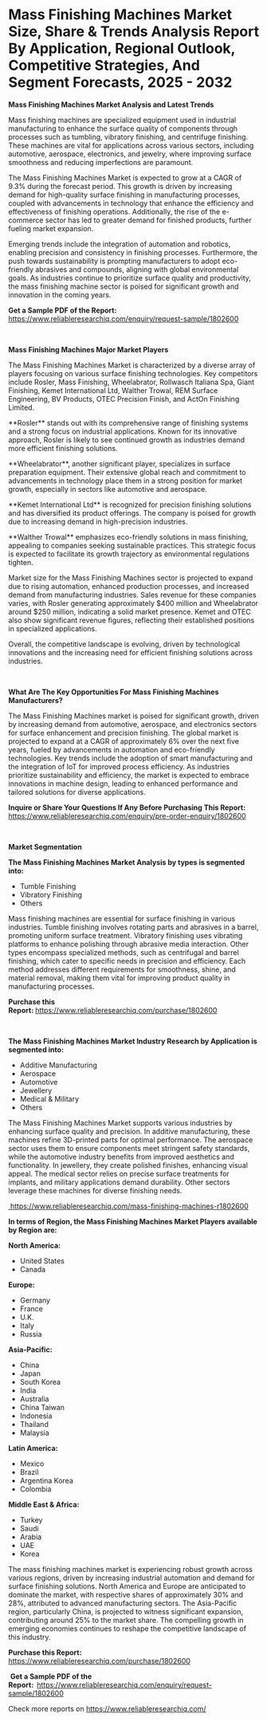<p><h1>Mass Finishing Machines Market Size, Share & Trends Analysis Report By Application, Regional Outlook, Competitive Strategies, And Segment Forecasts, 2025 - 2032</h1></p><p><strong>Mass Finishing Machines Market Analysis and Latest Trends</strong></p>
<p><p>Mass finishing machines are specialized equipment used in industrial manufacturing to enhance the surface quality of components through processes such as tumbling, vibratory finishing, and centrifuge finishing. These machines are vital for applications across various sectors, including automotive, aerospace, electronics, and jewelry, where improving surface smoothness and reducing imperfections are paramount.</p><p>The Mass Finishing Machines Market is expected to grow at a CAGR of 9.3% during the forecast period. This growth is driven by increasing demand for high-quality surface finishing in manufacturing processes, coupled with advancements in technology that enhance the efficiency and effectiveness of finishing operations. Additionally, the rise of the e-commerce sector has led to greater demand for finished products, further fueling market expansion.</p><p>Emerging trends include the integration of automation and robotics, enabling precision and consistency in finishing processes. Furthermore, the push towards sustainability is prompting manufacturers to adopt eco-friendly abrasives and compounds, aligning with global environmental goals. As industries continue to prioritize surface quality and productivity, the mass finishing machine sector is poised for significant growth and innovation in the coming years.</p></p>
<p><strong>Get a Sample PDF of the Report:&nbsp;</strong> <a href="https://www.reliableresearchiq.com/enquiry/request-sample/1802600?utm_campaign=2468&utm_medium=2&utm_source=Github&utm_content=ia&utm_term=19022025&utm_id=mass-finishing-machines">https://www.reliableresearchiq.com/enquiry/request-sample/1802600</a></p>
<p>&nbsp;</p>
<p><strong>Mass Finishing Machines Major Market Players</strong></p>
<p><p>The Mass Finishing Machines Market is characterized by a diverse array of players focusing on various surface finishing technologies. Key competitors include Rosler, Mass Finishing, Wheelabrator, Rollwasch Italiana Spa, Giant Finishing, Kemet International Ltd, Walther Trowal, REM Surface Engineering, BV Products, OTEC Precision Finish, and ActOn Finishing Limited.</p><p>**Rosler** stands out with its comprehensive range of finishing systems and a strong focus on industrial applications. Known for its innovative approach, Rosler is likely to see continued growth as industries demand more efficient finishing solutions. </p><p>**Wheelabrator**, another significant player, specializes in surface preparation equipment. Their extensive global reach and commitment to advancements in technology place them in a strong position for market growth, especially in sectors like automotive and aerospace.</p><p>**Kemet International Ltd** is recognized for precision finishing solutions and has diversified its product offerings. The company is poised for growth due to increasing demand in high-precision industries.</p><p>**Walther Trowal** emphasizes eco-friendly solutions in mass finishing, appealing to companies seeking sustainable practices. This strategic focus is expected to facilitate its growth trajectory as environmental regulations tighten.</p><p>Market size for the Mass Finishing Machines sector is projected to expand due to rising automation, enhanced production processes, and increased demand from manufacturing industries. Sales revenue for these companies varies, with Rosler generating approximately $400 million and Wheelabrator around $250 million, indicating a solid market presence. Kemet and OTEC also show significant revenue figures, reflecting their established positions in specialized applications. </p><p>Overall, the competitive landscape is evolving, driven by technological innovations and the increasing need for efficient finishing solutions across industries.</p></p>
<p>&nbsp;</p>
<p><strong>What Are The Key Opportunities For Mass Finishing Machines Manufacturers?</strong></p>
<p><p>The Mass Finishing Machines market is poised for significant growth, driven by increasing demand from automotive, aerospace, and electronics sectors for surface enhancement and precision finishing. The global market is projected to expand at a CAGR of approximately 6% over the next five years, fueled by advancements in automation and eco-friendly technologies. Key trends include the adoption of smart manufacturing and the integration of IoT for improved process efficiency. As industries prioritize sustainability and efficiency, the market is expected to embrace innovations in machine design, leading to enhanced performance and tailored solutions for diverse applications.</p></p>
<p><strong>Inquire or Share Your Questions If Any Before Purchasing This Report:</strong> <a href="https://www.reliableresearchiq.com/enquiry/pre-order-enquiry/1802600?utm_campaign=2468&utm_medium=2&utm_source=Github&utm_content=ia&utm_term=19022025&utm_id=mass-finishing-machines">https://www.reliableresearchiq.com/enquiry/pre-order-enquiry/1802600</a></p>
<p>&nbsp;</p>
<p><strong>Market Segmentation</strong></p>
<p><strong>The Mass Finishing Machines Market Analysis by types is segmented into:</strong></p>
<p><ul><li>Tumble Finishing</li><li>Vibratory Finishing</li><li>Others</li></ul></p>
<p><p>Mass finishing machines are essential for surface finishing in various industries. Tumble finishing involves rotating parts and abrasives in a barrel, promoting uniform surface treatment. Vibratory finishing uses vibrating platforms to enhance polishing through abrasive media interaction. Other types encompass specialized methods, such as centrifugal and barrel finishing, which cater to specific needs in precision and efficiency. Each method addresses different requirements for smoothness, shine, and material removal, making them vital for improving product quality in manufacturing processes.</p></p>
<p><strong>Purchase this Report:&nbsp;</strong><a href="https://www.reliableresearchiq.com/purchase/1802600?utm_campaign=2468&utm_medium=2&utm_source=Github&utm_content=ia&utm_term=19022025&utm_id=mass-finishing-machines">https://www.reliableresearchiq.com/purchase/1802600</a></p>
<p>&nbsp;</p>
<p><strong>The Mass Finishing Machines Market Industry Research by Application is segmented into:</strong></p>
<p><ul><li>Additive Manufacturing</li><li>Aerospace</li><li>Automotive</li><li>Jewellery</li><li>Medical & Military</li><li>Others</li></ul></p>
<p><p>The Mass Finishing Machines Market supports various industries by enhancing surface quality and precision. In additive manufacturing, these machines refine 3D-printed parts for optimal performance. The aerospace sector uses them to ensure components meet stringent safety standards, while the automotive industry benefits from improved aesthetics and functionality. In jewellery, they create polished finishes, enhancing visual appeal. The medical sector relies on precise surface treatments for implants, and military applications demand durability. Other sectors leverage these machines for diverse finishing needs.</p></p>
<p><a href="https://www.reliableresearchiq.com/mass-finishing-machines-r1802600?utm_campaign=2468&utm_medium=2&utm_source=Github&utm_content=ia&utm_term=19022025&utm_id=mass-finishing-machines">&nbsp;https://www.reliableresearchiq.com/mass-finishing-machines-r1802600</a></p>
<p><strong>In terms of Region, the Mass Finishing Machines Market Players available by Region are:</strong></p>
<p>
    <p> <strong> North America: </strong>
        <ul>
            <li>United States</li>
            <li>Canada</li>
        </ul>
        </p> 
    <p> <strong> Europe: </strong>
        <ul>
            <li>Germany</li>
            <li>France</li>
            <li>U.K.</li>
            <li>Italy</li>
            <li>Russia</li>
        </ul>
        </p> 
    <p> <strong> Asia-Pacific: </strong>
        <ul>
            <li>China</li>
            <li>Japan</li>
            <li>South Korea</li>
            <li>India</li>
            <li>Australia</li>
            <li>China Taiwan</li>
            <li>Indonesia</li>
            <li>Thailand</li>
            <li>Malaysia</li>
        </ul>
        </p> 
    <p> <strong> Latin America: </strong>
        <ul>
            <li>Mexico</li>
            <li>Brazil</li>
            <li>Argentina Korea</li>
            <li>Colombia</li>
        </ul>
        </p> 
    <p> <strong> Middle East & Africa: </strong>
        <ul>
            <li>Turkey</li>
            <li>Saudi</li>
            <li>Arabia</li>
            <li>UAE</li>
            <li>Korea</li>
        </ul>
    </p>
    </p>
<p><p>The mass finishing machines market is experiencing robust growth across various regions, driven by increasing industrial automation and demand for surface finishing solutions. North America and Europe are anticipated to dominate the market, with respective shares of approximately 30% and 28%, attributed to advanced manufacturing sectors. The Asia-Pacific region, particularly China, is projected to witness significant expansion, contributing around 25% to the market share. The compelling growth in emerging economies continues to reshape the competitive landscape of this industry.</p></p>
<p><strong>Purchase this Report: </strong><a href="https://www.reliableresearchiq.com/purchase/1802600?utm_campaign=2468&utm_medium=2&utm_source=Github&utm_content=ia&utm_term=19022025&utm_id=mass-finishing-machines">https://www.reliableresearchiq.com/purchase/1802600</a></p>
<p>&nbsp;<strong>Get a Sample PDF of the Report:&nbsp;&nbsp;</strong><a href="https://www.reliableresearchiq.com/enquiry/request-sample/1802600?utm_campaign=2468&utm_medium=2&utm_source=Github&utm_content=ia&utm_term=19022025&utm_id=mass-finishing-machines">https://www.reliableresearchiq.com/enquiry/request-sample/1802600</a></p>
<p><strong></strong></p>
<p>Check more reports on <a href="https://www.reliableresearchiq.com/?utm_campaign=2468&utm_medium=2&utm_source=Github&utm_content=ia&utm_term=19022025&utm_id=mass-finishing-machines">https://www.reliableresearchiq.com/</a></p>